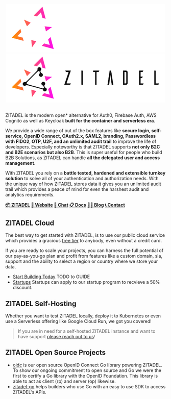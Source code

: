 <p align="center">
  <a href="https://zitadel.ch#gh-dark-mode-only"><img src="https://raw.githubusercontent.com/zitadel/.github/main/img/zitadel-dark.png" alt="Zitadel Header" width="500" height=auto /></a>
  <a href="https://zitadel.ch#gh-light-mode-only"><img src="https://raw.githubusercontent.com/zitadel/.github/main/img/zitadel-light.png" alt="Zitadel Header" width="500" height=auto /></a>
</p>

##

ZITADEL is the modern open* alternative for Auth0, Firebase Auth, AWS Cognito as well as Keycloak **built for the container and serverless era**. 

We provide a wide range of out of the box features like **secure login, self-service, OpenID Connect, OAuth2.x, SAML2, branding, Passwordless with FIDO2, OTP, U2F, and an unlimited audit trail** to improve the life of developers. Especially noteworthy is that ZITADEL supports **not only B2C and B2E scenarios but also B2B**. This is super useful for people who build B2B Solutions, as ZITADEL can handle **all the delegated user and access management**.

With ZITADEL you rely on a **battle tested, hardened and extensible turnkey solution** to solve all of your authentication and authorization needs. With the unique way of how ZITADEL stores data it gives you an unlimited audit trail which provides a peace of mind for even the harshest audit and analytics requirements.

**[📦 ZITADEL](https://github.com/zitadel/zitadel) [🏡 Website](https://zitadel.ch) [💬 Chat](https://zitadel.ch/chat) [📋 Docs](https://docs.zitadel.ch/) [🧑‍💻 Blog](https://zitadel.ch/blog) [📞 Contact](https://zitadel.ch/contact/)**

## ZITADEL Cloud

The best way to get started with ZITADEL, is to use our public cloud service which provides a gracious [free tier](https://zitadel.ch/pricing/v2) to anybody, even without a credit card.

If you are ready to scale your projects, you can harness the full potential of our pay-as-you-go plan and profit from features like a custom domain, sla, support and the ability to select a region or country where we store your data.

- [Start Building Today](https://docs.zitadel.ch/docs/quickstarts/introduction) TODO to GUIDE
- [Startups](https://zitadel.ch/pricing/v2) Startups can apply to our startup program to recvieve a 50% discount.

## ZITADEL Self-Hosting

Whether you want to test ZITADEL locally, deploy it to Kubernetes or even use a Serverless offering like Google Cloud Run, we got you covered!
 
> If you are in need for a self-hosted ZITADEL instance and want to have support [please reach out to us](https://zitadel.ch/contact)!

## ZITADEL Open Source Projects

- [oidc](https://github.com/zitadel/oidc) is our open source OpenID Connect Go library powering ZITADEL. To show our ongoing commitment to open source and Go we were the first to certify a Go library with the OpenID Foundation. This library is able to act as client (rp) and server (op) likewise.
- [zitadel-go](https://github.com/zitadel/zitadel-go) helps builders who use Go with an easy to use SDK to access ZITADEL's APIs.